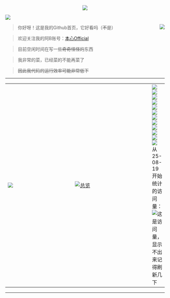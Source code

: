 <div align="center">
  <a href="https://github.com/benx1n">
  <img src="https://benx1n.oss-cn-beijing.aliyuncs.com/img/Title.png" />
  </a>
</div>

[![](https://s2.loli.net/2022/07/15/GqvpgQRmbJXYcDL.jpg)](https://github.com/benx1n)

<a href="https://github.com/benx1n">
  <img align="right" src="https://github-readme-stats.vercel.app/api?username=benx1n&show_icons=true&icon_color=ffca28&title_color=ffa000" />
</a>

>你好呀！这是我的Github首页，它好看吗（~~不是~~）

>欢迎关注我的阿B账号：[本心Official](https://space.bilibili.com/20612969)

>目前空闲时间在写一些~~奇奇怪怪的~~东西

>我非常的菜，已经菜的不能再菜了

>~~因此我代码的运行效率可能非常低下~~

----

<table>
  <tr>
    <td width="300">
      <a href="https://github.com/benx1n">
        <img src="https://github-readme-stats.vercel.app/api/top-langs/?username=benx1n&layout=compact&title_color=ffa000" />
      </a>
    </td>
    <td width="350">
      <a href="https://github.com/benx1n">
        <img src="https://streak-stats.demolab.com/?user=benx1n&locale=zh_Hans&date_format=[Y.]n.j&card_width=405" alt="总览"/>
      </a>
    </td>
    <td>
      <img src="https://img.shields.io/badge/-Python-3e74a2?style=flat-square&logo=Python&logoColor=fff"/>
      <img src="https://img.shields.io/badge/-C++-47A248?style=flat-square&logo=c%2B%2B&&logoColor=fff"/>
      <img src="https://img.shields.io/badge/-C%23-DC382D?style=flat-square&logo=c%20sharp&logoColor=fff"/>
      <img src="https://img.shields.io/badge/-Node.js-339933?style=flat-square&logo=Node.js&logoColor=fff"/>
      <img src="https://img.shields.io/badge/-JavaScript-2d98ce?style=flat-square&logo=JavaScript&logoColor=fff"/>
      <img src="https://img.shields.io/badge/-Vue-4fc08d?style=flat-square&logo=Vue.js&logoColor=fff"/>
      <img src="https://img.shields.io/badge/-Docker-2496ED?style=flat-square&logo=Docker&logoColor=fff"/>
      <img src="https://img.shields.io/badge/-Linux-000000?style=flat-square&logo=Linux&logoColor=fff"/>
      <img src="https://img.shields.io/badge/-MySQL-4479A1?style=flat-square&logo=MySQL&logoColor=fff"/>
      <img src="https://img.shields.io/badge/-%E5%95%8A%E8%BF%99-blueviolet"/>
      <img src="https://img.shields.io/badge/-%E6%83%B3%E4%B8%8D%E5%87%BA%E6%9D%A5%E4%BA%86-9cf"/>
      <img src="https://img.shields.io/badge/-%E6%B0%B4%E4%B8%AA%E6%95%B0-lightgrey"/><br/>
      从 25-08-19 开始统计的访问量：<br/>
      <img src="https://komarev.com/ghpvc/?username=benx1n" alt="这是访问量，显示不出来记得刷新几下"/>
    </td>
  </tr>
</table>

----
  
